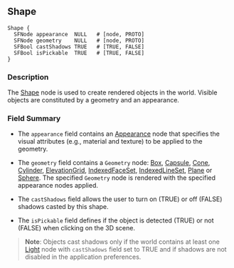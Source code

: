 ## Shape

```
Shape {
  SFNode appearance  NULL   # [node, PROTO]
  SFNode geometry    NULL   # [node, PROTO]
  SFBool castShadows TRUE   # [TRUE, FALSE]
  SFBool isPickable  TRUE   # [TRUE, FALSE]
}
```

### Description

The [Shape](#shape) node is used to create rendered objects in the world.
Visible objects are constituted by a geometry and an appearance.

### Field Summary

- The `appearance` field contains an [Appearance](appearance.md) node that
specifies the visual attributes (e.g., material and texture) to be applied to
the geometry.

- The `geometry` field contains a `Geometry` node: [Box](box.md),
[Capsule](capsule.md), [Cone](cone.md), [Cylinder](cylinder.md),
[ElevationGrid](elevationgrid.md), [IndexedFaceSet](indexedfaceset.md),
[IndexedLineSet](indexedlineset.md), [Plane](plane.md) or [Sphere](sphere.md).
The specified `Geometry` node is rendered with the specified appearance nodes
applied.

- The `castShadows` field allows the user to turn on (TRUE) or off (FALSE) shadows
casted by this shape.

- The `isPickable` field defines if the object is detected (TRUE) or not (FALSE) when clicking on the 3D scene.

> **Note**: Objects cast shadows only if the world contains at least one [Light](light.md) node with `castShadows` field set to TRUE and if shadows are not disabled in the application preferences.
